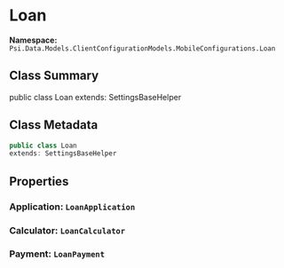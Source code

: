 # Loan

**Namespace:** `Psi.Data.Models.ClientConfigurationModels.MobileConfigurations.Loan`

## Class Summary

public class Loan
extends: SettingsBaseHelper

## Class Metadata

```typescript
public class Loan
extends: SettingsBaseHelper
```

## Properties

### Application: `LoanApplication`

### Calculator: `LoanCalculator`

### Payment: `LoanPayment`
